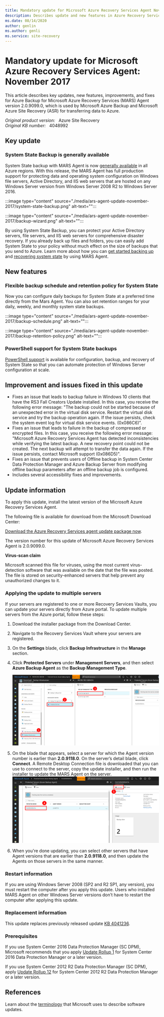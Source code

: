 ```yaml
---
title: Mandatory update for Microsoft Azure Recovery Services Agent November 2017
description: Describes update and new features in Azure Recovery Services Agent update 2.0.9099.0.
ms.date: 08/14/2020
author: genlin
ms.author: genli
ms.service: site-recovery
---
```

# Mandatory update for Microsoft Azure Recovery Services Agent: November 2017

This article describes key updates, new features, improvements, and fixes for Azure Backup for Microsoft Azure Recovery Services (MARS) Agent version 2.0.9099.0, which is used by Microsoft Azure Backup and Microsoft Azure Site Recovery (ASR) for transferring data to Azure.

_Original product version:_ &nbsp; Azure Site Recovery  
_Original KB number:_ &nbsp; 4048992

## Key update

### System State Backup is generally available
System State backup with MARS Agent is now [generally available](https://aka.ms/azure-backup-system-state-ga) in all Azure regions. With this release, the MARS Agent has full production support for protecting data and operating system configuration on Windows file servers, Active Directory, and IIS web servers that are hosted on any Windows Server version from Windows Server 2008 R2 to Windows Server 2016.

:::image type="content" source="./media/ars-agent-update-november-2017/system-state-backup.png" alt-text="<alt The image about the System State backup user interface>":::

:::image type="content" source="./media/ars-agent-update-november-2017/backup-wizard.png" alt-text="<alt The image about the System State backup wizard>":::

By using System State Backup, you can protect your Active Directory servers, file servers, and IIS web servers for comprehensive disaster recovery. If you already back up files and folders, you can easily add System State to your policy without much effect on the size of backups that you send to Azure. Learn more about how you can [get started backing up](https://docs.microsoft.com/azure/backup/backup-azure-system-state#back-up-windows-server-system-state-preview) and [recovering system state](https://docs.microsoft.com/azure/backup/backup-azure-restore-system-state) by using MARS Agent.

## New features
### Flexible backup schedule and retention policy for System State
Now you can configure daily backups for System State at a preferred time directly from the Mars Agent. You can also set retention ranges for your daily, weekly, and monthly system state backups.

:::image type="content" source="./media/ars-agent-update-november-2017/backup-schedule.png" alt-text="<alt The image about the System State backup schedule>":::

:::image type="content" source="./media/ars-agent-update-november-2017/backup-retention-policy.png" alt-text="<alt The image about the System State backup retention-policy>":::

### PowerShell support for System State backups
[PowerShell support](https://aka.ms/azure-backup-windows-server-powershell) is available for configuration, backup, and recovery of System State so that you can automate protection of Windows Server configuration at scale.

## Improvement and issues fixed in this update
- Fixes an issue that leads to backup failure in Windows 10 clients that have the RS3 Fall Creators Update installed. In this case, you receive the following error message: "The backup could not be started because of an unexpected error in the virtual disk service. Restart the virtual disk service and try the backup operation again. If the issue persists, check the system event log for virtual disk service events. (0x086C6)".
- Fixes an issue that leads to failure in the backup of compressed or encrypted files. In this case, you receive the following error message:
"Microsoft Azure Recovery Services Agent has detected inconsistencies while verifying the latest backup. A new recovery point could not be created. The next backup will attempt to transfer the data again. If the issue persists, contact Microsoft support (0x086D5)".
- Fixes an issue that prevents users of Offline backup in System Center Data Protection Manager and Azure Backup Server from modifying offline backup parameters after an offline backup job is configured.
- Includes several accessibility fixes and improvements.
## Update information

To apply this update, install the latest version of the Microsoft Azure Recovery Services Agent.

The following file is available for download from the Microsoft Download Center:

[Download the Azure Recovery Services agent update package now](https://download.microsoft.com/download/3/4/4/344E6A78-5894-423B-A52B-04018A043C6E/MARSAgentInstaller.exe).

The version number for this update of Microsoft Azure Recovery Services Agent is 2.0.9099.0.

**Virus-scan claim**

Microsoft scanned this file for viruses, using the most current virus-detection software that was available on the date that the file was posted. The file is stored on security-enhanced servers that help prevent any unauthorized changes to it.

### Applying the update to multiple servers

If your servers are registered to one or more Recovery Services Vaults, you can update your servers directly from Azure portal. To update multiple servers from the Azure portal, follow these steps:

1. Download the installer package from the Download Center.

1. Navigate to the Recovery Services Vault where your servers are registered.

1. On the **Settings** blade, click **Backup Infrastructure** in the **Manage** section.

1. Click **Protected Servers** under **Management Servers**, and then select **Azure Backup Agent** as the **Backup Management Type**.

    ![The image about Management Servers page](./media/ars-agent-update-november-2017/protected-servers.png)

1. On the blade that appears, select a server for which the Agent version number is earlier than **2.0.9118.0**. On the server’s detail blade, click **Connect**. A Remote Desktop Connection file is downloaded that you can use to connect to the server, copy the update installer, and then run the installer to update the MARS Agent on the server.
  ![The image about how to connect a protected server](./media/ars-agent-update-november-2017/server-detail-blade.png)

1. When you're done updating, you can select other servers that have Agent versions that are earlier than **2.0.9118.0**, and then update the Agents on those servers in the same manner.

### Restart information
If you are using Windows Server 2008 (SP2 and R2 SP1, any version), you must restart the computer after you apply this update. Users who installed MARS Agent on other Windows Server versions don’t have to restart the computer after applying this update.

### Replacement information
This update replaces previously released update [KB 4041236](https://support.microsoft.com/help/4041236).

### Prerequisites
If you use System Center 2016 Data Protection Manager (SC DPM), Microsoft recommends that you apply [Update Rollup 1](https://support.microsoft.com/help/3190600) for System Center 2016 Data Protection Manager or a later version.

If you use System Center 2012 R2 Data Protection Manager (SC DPM), apply [Update Rollup 12](https://support.microsoft.com/help/3209592/) for System Center 2012 R2 Data Protection Manager or a later version.

## References
Learn about the [terminology](https://support.microsoft.com/en-us/kb/824684) that Microsoft uses to describe software updates.
